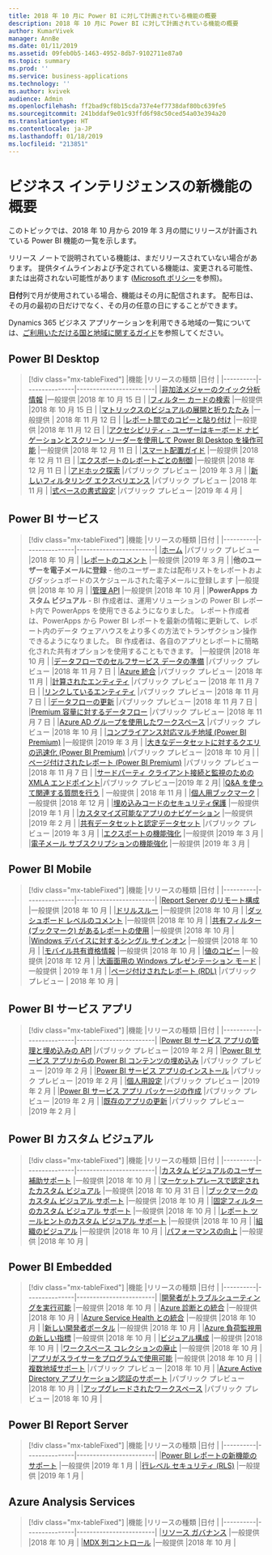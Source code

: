 ```yaml
---
title: 2018 年 10 月に Power BI に対して計画されている機能の概要
description: 2018 年 10 月に Power BI に対して計画されている機能の概要
author: KumarVivek
manager: AnnBe
ms.date: 01/11/2019
ms.assetid: 09feb0b5-1463-4952-8db7-9102711e87a0
ms.topic: summary
ms.prod: ''
ms.service: business-applications
ms.technology: ''
ms.author: kvivek
audience: Admin
ms.openlocfilehash: ff2bad9cf8b15cda737e4ef7738daf80bc639fe5
ms.sourcegitcommit: 241bddaf9e01c93ffd6f98c50ced54a03e394a20
ms.translationtype: HT
ms.contentlocale: ja-JP
ms.lasthandoff: 01/18/2019
ms.locfileid: "213851"
---
```

# <a name="summary-of-whats-new-in-business-intelligence"></a>ビジネス インテリジェンスの新機能の概要

このトピックでは、2018 年 10 月から 2019 年 3 月の間にリリースが計画されている Power BI 機能の一覧を示します。 

リリース ノートで説明されている機能は、まだリリースされていない場合があります。 提供タイムラインおよび予定されている機能は、変更される可能性、または出荷されない可能性があります ([Microsoft ポリシー](https://go.microsoft.com/fwlink/p/?linkid=2007332)を参照)。

**日付**列で月が使用されている場合、機能はその月に配信されます。 配布日は、その月の最初の日だけでなく、その月の任意の日にすることができます。
    
Dynamics 365 ビジネス アプリケーションを利用できる地域の一覧については、[ご利用いただける国と地域に関するガイド](https://aka.ms/dynamics_365_international_availability_deck)を参照してください。

## <a name="power-bi-desktop"></a>Power BI Desktop
> [!div class="mx-tableFixed"]
> |機能   |リリースの種類   |日付    |
> |----------|---------------|------------------------|
> |[非加法メジャーのクイック分析情報](power-bi-desktop/non-additive-measure-insights.md)   |一般提供   |2018 年 10 月 15 日    |
> |[フィルター カードの検索](power-bi-desktop/search-in-filter-cards.md)   |一般提供   |2018 年 10 月 15 日    |
> |[マトリックスのビジュアルの展開と折りたたみ](power-bi-desktop/expand-collapse-matrix.md)   |一般提供   | 2018 年 11 月 12 日    |
> |[レポート間でのコピーと貼り付け](power-bi-desktop/copy-paste-across-reports.md)   |一般提供   |2018 年 11 月 12 日    |
> |[アクセシビリティ - ユーザーはキーボード ナビゲーションとスクリーン リーダーを使用して Power BI Desktop を操作可能](power-bi-desktop/desktop-accessibility.md)   |一般提供   |2018 年 12 月 11 日    |
> |[スマート配置ガイド](power-bi-desktop/smart-alignment-guides.md)   |一般提供   |2018 年 12 月 11 日    |
> |[エクスポートのレポートごとの制御](power-bi-desktop/per-report-control-data-export.md)   |一般提供   |2018 年 12 月 11 日    |
> |[アドホック探索](power-bi-desktop/adhoc-exploration.md)   |パブリック プレビュー   |2019 年 3 月    |
> |[新しいフィルタリング エクスペリエンス](power-bi-desktop/new-filtering-experience.md)   |パブリック プレビュー   |2018 年 11 月    |
> |[式ベースの書式設定](power-bi-desktop/expression-based-formatting.md)   |パブリック プレビュー   |2019 年 4 月    |


## <a name="power-bi-service"></a>Power BI サービス
> [!div class="mx-tableFixed"]
> |機能   |リリースの種類   |日付    |
> |----------|---------------|------------------------|
> |[ホーム](power-bi-service/power-bi-home.md)   |パブリック プレビュー  |2018 年 10 月    |
> |[レポートのコメント](power-bi-service/commenting.md)   |一般提供   |2019 年 3 月    |
> |**他のユーザーを電子メールに登録** - 他のユーザーまたは配布リストをレポートおよびダッシュボードのスケジュールされた電子メールに登録します   |一般提供   |2018 年 10 月    |
> |[管理 API](power-bi-service/admin-apis.md)   |一般提供   |2018 年 10 月    |
> |**PowerApps カスタム ビジュアル** - BI 作成者は、運用ソリューションの Power BI レポート内で PowerApps を使用できるようになりました。 レポート作成者は、PowerApps から Power BI レポートを最新の情報に更新して、レポート内のデータ ウェアハウスをより多くの方法でトランザクション操作できるようになりました。 BI 作成者は、各自のアプリとレポートに簡略化された共有オプションを使用することもできます。   |一般提供   |2018 年 10 月    |
> |[データフローでのセルフサービス データの準備](power-bi-service/self-service-data-prep-with-dataflows.md)   |パブリック プレビュー   |2018 年 11 月 7 日 |
> |[Azure 統合](power-bi-service/azure-integration.md)   |パブリック プレビュー   |2018 年 11 月    |
> |[計算されたエンティティ](power-bi-service/computed-entities.md)   |パブリック プレビュー   |2018 年 11 月 7 日    |
> |[リンクしているエンティティ](power-bi-service/linked-entities.md)   |パブリック プレビュー   |2018 年 11 月 7 日    |
> |[データフローの更新](power-bi-service/dataflow-refresh.md)   |パブリック プレビュー   |2018 年 11 月 7 日    |
> |[Premium 容量に対するデータフロー](power-bi-service/dataflows-on-premium-capacity.md)   |パブリック プレビュー   |2018 年 11 月 7 日    |
> |[Azure AD グループを使用したワークスペース](power-bi-service/workspaces-azure-ad-groups.md)   |パブリック プレビュー   |2018 年 10 月    |
> |[コンプライアンス対応マルチ地域 (Power BI Premium)](power-bi-service/premium-multi-geo-for-compliance.md)   |一般提供   |2019 年 3 月    |
> |[大きなデータセットに対するクエリの迅速化 (Power BI Premium)](power-bi-service/query-acceleration-large-datasets.md)   |パブリック プレビュー   |2018 年 10 月    |
> |[ページ付けされたレポート (Power BI Premium)](power-bi-service/rdl-reports.md)   |パブリック プレビュー   |2018 年 11 月 7 日    |
> |[サードパーティ クライアント接続と監視のための XMLA エンドポイント](power-bi-service/xmla-endpoint.md)|パブリック プレビュー|2019 年 2 月|
> |[Q&A を使って関連する質問を行う](power-bi-service/qna-follow-up.md)  | 一般提供 | 2018 年 11 月        |
> |[個人用ブックマーク](power-bi-service/personal-bookmarks.md)   |一般提供   |2018 年 12 月    |
> |[埋め込みコードのセキュリティ保護](power-bi-service/secure-embed.md)   |一般提供   |2019 年 1 月    |
> |[カスタマイズ可能なアプリのナビゲーション](power-bi-service/app-navigation.md)   |一般提供   |2019 年 2 月    |
> |[共有データセットと認定データセット](power-bi-service/shared-certified-datasets.md)   |パブリック プレビュー   |2019 年 3 月    |
> |[エクスポートの機能強化](power-bi-service/export-enhancements.md)   |一般提供   |2019 年 3 月   |
> |[電子メール サブスクリプションの機能強化](power-bi-service/subscription-enhancements.md)   |一般提供   |2019 年 3 月    |

## <a name="power-bi-mobile"></a>Power BI Mobile
> [!div class="mx-tableFixed"]
> |機能   |リリースの種類   |日付    |
> |----------|---------------|------------------------|
> |[Report Server のリモート構成](power-bi-mobile/sql-server-reporting-services-remote-configuration.md)   |一般提供   |2018 年 10 月    |
> |[ドリルスルー](power-bi-mobile/drill-through.md)   |一般提供   |2018 年 10 月    |
> |[ダッシュボード レベルのコメント](power-bi-mobile/dashboard-commenting.md)   |一般提供   |2018 年 10 月    |
> |[共有フィルター (ブックマーク) があるレポートの使用](power-bi-mobile/sharing-consuming-report-bookmarks.md)   |一般提供   |2018 年 10 月    |
> |[Windows デバイスに対するシングル サインオン](power-bi-mobile/single-sign-windows-apps.md)   |一般提供   |2018 年 10 月    |
> |[モバイル共有資格情報](power-bi-mobile/shared-credentials.md)   |一般提供   |2018 年 10 月    |
> |[値のコピー](power-bi-mobile/copy-values.md)    |一般提供   |2018 年 12 月    |
> |[大画面用の Windows プレゼンテーション モード](power-bi-mobile/optimizing-windows-large-screen-devices.md)    | 一般提供   | 2019 年 1 月    |
> |[ページ付けされたレポート (RDL)](power-bi-mobile/power-bi-paginated-reports.md)    |パブリック プレビュー   | 2018 年 10 月    |

## <a name="power-bi-service-apps"></a>Power BI サービス アプリ
> [!div class="mx-tableFixed"]
> |機能   |リリースの種類   |日付    |
> |----------|---------------|------------------------|
> |[Power BI サービス アプリの管理と埋め込みの API](power-bi-apps/apis-manage-embed-power-bi-apps.md)   |パブリック プレビュー   |2019 年 2 月    |
> |[Power BI サービス アプリからの Power BI コンテンツの埋め込み](power-bi-apps/embedding-power-bi-content-power-bi-apps.md)   |パブリック プレビュー   |2019 年 2 月    |
> |[Power BI サービス アプリのインストール](power-bi-apps/installing-power-bi-apps.md)   |パブリック プレビュー   |2019 年 2 月    |
> |[個人用設定](power-bi-apps/personalization.md)   |パブリック プレビュー   |2019 年 2 月    |
> |[Power BI サービス アプリ パッケージの作成](power-bi-apps/create-app-package.md)   |パブリック プレビュー   |2019 年 2 月    |
> |[既存のアプリの更新](power-bi-apps/update-existing-app.md)   |パブリック プレビュー   |2019 年 2 月    |


## <a name="power-bi-custom-visuals"></a>Power BI カスタム ビジュアル
> [!div class="mx-tableFixed"]
> |機能   |リリースの種類   |日付    |
> |----------|---------------|------------------------|
> |[カスタム ビジュアルのユーザー補助サポート](power-bi-custom-visuals/accessibility-support-custom-visuals.md)   |一般提供   |2018 年 10 月    |
> |[マーケットプレースで認定されたカスタム ビジュアル](power-bi-custom-visuals/certified-custom-visuals-marketplace.md)   |一般提供   |2018 年 10 月 31 日    |
> |[ブックマークのカスタム ビジュアル サポート](power-bi-custom-visuals/custom-visual-support-bookmarks.md)   |一般提供   |2018 年 10 月    |
> |[固定フィルターのカスタム ビジュアル サポート](power-bi-custom-visuals/custom-visual-support-persistent-filters.md)   |一般提供   |2018 年 10 月    |
> |[レポート ツールヒントのカスタム ビジュアル サポート](power-bi-custom-visuals/custom-visual-support-report-tooltips.md)   |一般提供   |2018 年 10 月    |
> |[組織のビジュアル](power-bi-custom-visuals/organization-visuals.md)   |一般提供   |2018 年 10 月    |
> |[パフォーマンスの向上](power-bi-custom-visuals/performance-improvements.md)   |一般提供   |2018 年 10 月    |


## <a name="power-bi-embedded"></a>Power BI Embedded
> [!div class="mx-tableFixed"]
> |機能   |リリースの種類   |日付    |
> |----------|---------------|------------------------|
> |[開発者がトラブルシューティングを実行可能](power-bi-embedded/enable-developers-troubleshoot.md)   |一般提供   |2018 年 10 月    |
> |[Azure 診断との統合](power-bi-embedded/integration-azure-diagnostics.md)   |一般提供   |2018 年 10 月    |
> |[Azure Service Health との統合](power-bi-embedded/integration-azure-service-health.md)   |一般提供   |2018 年 10 月    |
> |[新しい開発者ポータル](power-bi-embedded/new-developer-portal.md)   |一般提供   |2018 年 10 月    |
> |[Azure 負荷監視用の新しい指標](power-bi-embedded/new-metrics-azure-load-monitoring.md)   |一般提供   |2018 年 10 月    |
> |[ビジュアル構成](power-bi-embedded/visual-configuration.md)   |一般提供   |2018 年 10 月    |
> |[ワークスペース コレクションの廃止](power-bi-embedded/workspace-collection-deprecation.md)   |一般提供   |2018 年 10 月    |
> |[アプリがスライサーをプログラムで使用可能](power-bi-embedded/enable-application-programmatically-use-slicers.md)   |一般提供   |2018 年 10 月    |
> |[複数地域サポート](power-bi-embedded/multi-region-support.md)   |パブリック プレビュー   |2018 年 10 月    |
> |[Azure Active Directory アプリケーション認証のサポート](power-bi-embedded/supporting-azure-active-directory-application-authentication.md)   |パブリック プレビュー   |2018 年 10 月    |
> |[アップグレードされたワークスペース](power-bi-embedded/workspace-v2.md)   |パブリック プレビュー   |2018 年 10 月    |


## <a name="power-bi-report-server"></a>Power BI Report Server
> [!div class="mx-tableFixed"]
> |機能   |リリースの種類   |日付    |
> |----------|---------------|------------------------|
> |[Power BI レポートの新機能のサポート](power-bi-report-server/index.md)   |一般提供        |2019 年 1 月    |
> |[行レベル セキュリティ (RLS)](power-bi-report-server/index.md)   |一般提供         |2019 年 1 月   |
>

## <a name="azure-analysis-services"></a>Azure Analysis Services
> [!div class="mx-tableFixed"]
> |機能   |リリースの種類   |日付    |
> |----------|---------------|------------------------|
> |[リソース ガバナンス](azure-analysis-services/index.md)   |一般提供   |2018 年 10 月    |
> |[MDX 列コントロール](azure-analysis-services/index.md)   |一般提供   |2018 年 10 月    |
